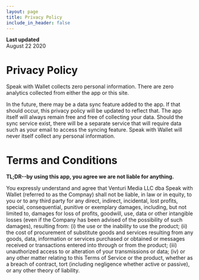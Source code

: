 ```yaml
---
layout: page
title: Privacy Policy
include_in_header: false
---
```


**Last updated**  
August 22 2020

# Privacy Policy

Speak with Wallet collects zero personal information. There are zero analytics collected from either the app or this site.

In the future, there may be a data sync feature added to the app. If that should occur, this privacy policy will be updated to reflect that. The app itself will always remain free and free of collecting your data. Should the sync service exist, there will be a separate service that will require data such as your email to access the syncing feature. Speak with Wallet will never itself collect any personal information.


# Terms and Conditions

**TL;DR--by using this app, you agree we are not liable for anything.**

You expressly understand and agree that Venturi Media LLC dba Speak with Wallet (referred to as the Compnay) shall not be liable, in law or in equity, to you or to any third party for any direct, indirect, incidental, lost profits, special, consequential, punitive or exemplary damages, including, but not limited to, damages for loss of profits, goodwill, use, data or other intangible losses (even if the Company has been advised of the possibility of such damages), resulting from: (i) the use or the inability to use the product; (ii) the cost of procurement of substitute goods and services resulting from any goods, data, information or services purchased or obtained or messages received or transactions entered into through or from the product; (iii) unauthorized access to or alteration of your transmissions or data; (iv) or any other matter relating to this Terms of Service or the product, whether as a breach of contract, tort (including negligence whether active or passive), or any other theory of liability.
